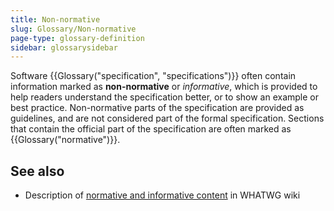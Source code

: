```yaml
---
title: Non-normative
slug: Glossary/Non-normative
page-type: glossary-definition
sidebar: glossarysidebar
---
```


Software {{Glossary("specification", "specifications")}} often contain information marked as **non-normative** or _informative_, which is provided to help readers understand the specification better, or to show an example or best practice. Non-normative parts of the specification are provided as guidelines, and are not considered part of the formal specification. Sections that contain the official part of the specification are often marked as {{Glossary("normative")}}.

## See also

- Description of [normative and informative content](https://wiki.whatwg.org/wiki/Specs/howto#Content) in WHATWG wiki
